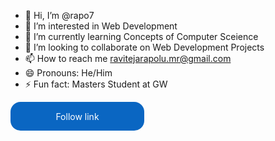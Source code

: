 - 👋 Hi, I’m @rapo7
- 👀 I’m interested in Web Development
- 🌱 I’m currently learning Concepts of Computer Sceience
- 💞️ I’m looking to collaborate on Web Development Projects
- 📫 How to reach me ravitejarapolu.mr@gmail.com
- 😄 Pronouns: He/Him
- ⚡ Fun fact: Masters Student at GW

<style>.libutton { display: flex; flex-direction: column; justify-content: center; padding: 7px; text-align: center; outline: none; text-decoration: none !important; color: #ffffff !important; width: 200px; height: 32px; border-radius: 16px; background-color: #0A66C2; font-family: "SF Pro Text", Helvetica, sans-serif; } </style>
<a class="libutton" href="http://www.linkedin.com/comm/mynetwork/discovery-see-all?usecase=PEOPLE_FOLLOWS&followMember=ravi-teja-r-55b184167" target="_black">Follow link</a>

<!---
rapo7/rapo7 is a ✨ special ✨ repository because its `README.md` (this file) appears on your GitHub profile.
You can click the Preview link to take a look at your changes.
--->
